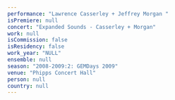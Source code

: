 ```yaml
---
performance: "Lawrence Casserley + Jeffrey Morgan "
isPremiere: null
concert: "Expanded Sounds - Casserley + Morgan"
work: null
isCommission: false
isResidency: false
work_year: "NULL"
ensemble: null
season: "2008-2009:2: GEMDays 2009"
venue: "Phipps Concert Hall"
person: null
country: null
---
```


